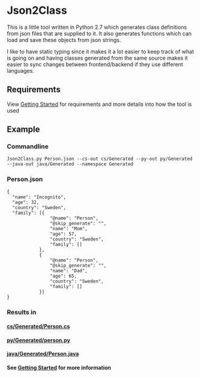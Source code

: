 Json2Class
=============
This is a little tool written in Python 2.7 which generates class definitions from json files that are supplied to it.
It also generates functions which can load and save these objects from json strings.

I like to have static typing since it makes it a lot easier to keep track of what is going on and having classes
generated from the same source makes it easier to sync changes between frontend/backend if they use different languages.

## Requirements
View [Getting Started](GettingStarted.md) for requirements and more details into how the tool is used

## Example
### Commandline
    Json2Class.py Person.json --cs-out cs/Generated --py-out py/Generated --java-out java/Generated --namespace Generated
### Person.json
    {
      "name": "Incognito",
      "age": 32,
      "country": "Sweden",
      "family": [{
                    "@name": "Person",
                    "@skip_generate": "",
                    "name": "Mom",
                    "age": 57,
                    "country": "Sweden",
                    "family": []
                },
                {
                    "@name": "Person",
                    "@skip_generate": "",
                    "name": "Dad",
                    "age": 65,
                    "country": "Sweden",
                    "family": []
                }]
    }
### Results in
#### [cs/Generated/Person.cs](test/SampleProjects/CsSample/Generated/Person.cs)
#### [py/Generated/person.py](test/SampleProjects/PySample/Generated/person.py)
#### [java/Generated/Person.java](test/SampleProjects/javaSample/src/main/java/Generated/Person.java)
#### See [Getting Started](GettingStarted.md) for more information
